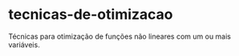 # tecnicas-de-otimizacao
Técnicas para otimização de funções não lineares com um ou mais variáveis.
